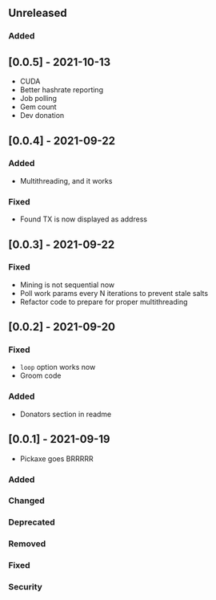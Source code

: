 ## Unreleased

### Added

## [0.0.5] - 2021-10-13

- CUDA
- Better hashrate reporting
- Job polling
- Gem count
- Dev donation

## [0.0.4] - 2021-09-22

### Added
- Multithreading, and it works

### Fixed
- Found TX is now displayed as address

## [0.0.3] - 2021-09-22

### Fixed
- Mining is not sequential now
- Poll work params every N iterations to prevent stale salts
- Refactor code to prepare for proper multithreading

## [0.0.2] - 2021-09-20

### Fixed
- `loop` option works now
- Groom code

### Added
- Donators section in readme

## [0.0.1] - 2021-09-19

- Pickaxe goes BRRRRR

### Added
### Changed
### Deprecated
### Removed
### Fixed
### Security

